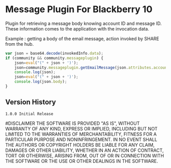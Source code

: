 Message Plugin For Blackberry 10
===============================================

Plugin for retrieving a message body knowing account ID and message ID. These information comes to the application with the invocation data.

Example : getting a body of the email message, action invoked by SHARE from the hub.

```javascript
var json = base64.decode(invokedInfo.data);
if (community && community.messageplugin) {
    json=eval("(" + json + ')');
    json=community.messageplugin.getEmailMessage(json.attributes.accountid+" "+json.attributes.messageid);
    console.log(json);
    json=eval("(" + json + ')');
    console.log(json.body);
}
```

## Version History

	1.0.0 Initial Release

#DISCLAIMER
THE SOFTWARE IS PROVIDED "AS IS", WITHOUT WARRANTY OF ANY KIND, EXPRESS OR IMPLIED, INCLUDING BUT NOT LIMITED TO THE WARRANTIES OF MERCHANTABILITY, FITNESS FOR A PARTICULAR PURPOSE AND NONINFRINGEMENT. IN NO EVENT SHALL THE AUTHORS OR COPYRIGHT HOLDERS BE LIABLE FOR ANY CLAIM, DAMAGES OR OTHER LIABILITY, WHETHER IN AN ACTION OF CONTRACT, TORT OR OTHERWISE, ARISING FROM, OUT OF OR IN CONNECTION WITH THE SOFTWARE OR THE USE OR OTHER DEALINGS IN THE SOFTWARE.

